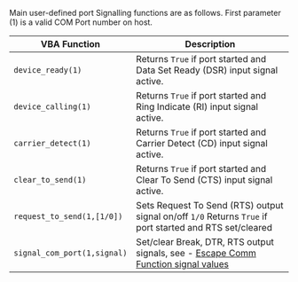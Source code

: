 Main user-defined port Signalling functions are as follows. First parameter (1) is a valid COM Port number on host.

| VBA Function                         | Description                                                                                                   |
| ------------------------------------ | --------------------------------------------------------------------------------------------------------------|
| `device_ready(1)`                    | Returns `True` if port started and Data Set Ready (DSR) input signal active.                                  |
| `device_calling(1)`                  | Returns `True` if port started and Ring Indicate (RI) input signal active.                                    |
| `carrier_detect(1)`                  | Returns `True` if port started and Carrier Detect (CD) input signal active.                                   |
| `clear_to_send(1)`                   | Returns `True` if port started and Clear To Send (CTS) input signal active.                                   |
| `request_to_send(1,[1/0])`           | Sets Request To Send (RTS) output signal on/off `1/0` Returns `True` if port started and RTS set/cleared      |
| `signal_com_port(1,signal)`          | Set/clear Break, DTR, RTS output signals, see - [Escape Comm Function signal values](https://docs.microsoft.com/en-us/windows/win32/api/winbase/nf-winbase-escapecommfunction)
